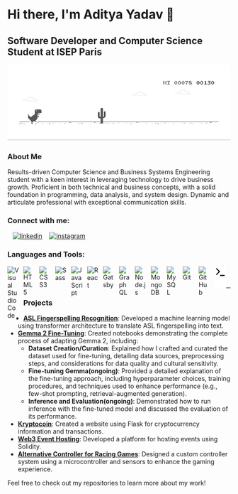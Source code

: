 # Hi there, I'm Aditya Yadav 👋 

## Software Developer and Computer Science Student at ISEP Paris

[![](https://github.com/pixel3user/pixel3user/blob/main/img/dino.gif)](https://chromedino.com)

### About Me

Results-driven Computer Science and Business Systems Engineering student with a keen interest in leveraging technology to drive business growth. Proficient in both technical and business concepts, with a solid foundation in programming, data analysis, and system design. Dynamic and articulate professional with exceptional communication skills.

### Connect with me:
&nbsp;&nbsp;
[![linkedin](https://img.shields.io/badge/LinkedIn-Aditya%20Yadav-blue?style=flat&logo=linkedin)](https://www.linkedin.com/in/aditya-ydvv/)
&nbsp;&nbsp;
[![instagram](https://img.shields.io/badge/Instagram-aditya.ydvv-red?style=flat&logo=instagram)](https://www.instagram.com/aditya.ydvv/)

### Languages and Tools:

[<img align="left" alt="Visual Studio Code" width="26px" src="https://cdn.jsdelivr.net/gh/devicons/devicon/icons/vscode/vscode-original.svg" style="padding-right:10px;" />]()
[<img align="left" alt="HTML5" width="26px" src="https://cdn.jsdelivr.net/gh/devicons/devicon/icons/html5/html5-original.svg" style="padding-right:10px;" />]()
[<img align="left" alt="CSS3" width="26px" src="https://cdn.jsdelivr.net/gh/devicons/devicon/icons/css3/css3-original.svg" style="padding-right:10px;" />]()
[<img align="left" alt="Sass" width="26px" src="https://cdn.jsdelivr.net/gh/devicons/devicon/icons/sass/sass-original.svg" style="padding-right:10px;" />]()
[<img align="left" alt="JavaScript" width="26px" src="https://cdn.jsdelivr.net/gh/devicons/devicon/icons/javascript/javascript-original.svg" style="padding-right:10px;" />]()
[<img align="left" alt="React" width="26px" src="https://cdn.jsdelivr.net/gh/devicons/devicon/icons/react/react-original.svg" style="padding-right:10px;" />]()
[<img align="left" alt="Gatsby" width="26px" src="https://cdn.jsdelivr.net/gh/devicons/devicon/icons/gatsby/gatsby-original.svg" style="padding-right:10px;" />]()
[<img align="left" alt="GraphQL" width="26px" src="https://cdn.jsdelivr.net/gh/devicons/devicon/icons/graphql/graphql-plain.svg" style="padding-right:10px;" />]()
[<img align="left" alt="Node.js" width="26px" src="https://cdn.jsdelivr.net/gh/devicons/devicon/icons/nodejs/nodejs-original.svg" style="padding-right:10px;" />]()
[<img align="left" alt="MongoDB" width="26px" src="https://cdn.jsdelivr.net/gh/devicons/devicon/icons/mongodb/mongodb-original.svg" style="padding-right:10px;" />]()
[<img align="left" alt="MySQL" width="26px" src="https://cdn.jsdelivr.net/gh/devicons/devicon/icons/mysql/mysql-original.svg" style="padding-right:10px;" />]()
[<img align="left" alt="Git" width="26px" src="https://cdn.jsdelivr.net/gh/devicons/devicon/icons/git/git-original.svg" style="padding-right:10px;" />]()
[<img align="left" alt="GitHub" width="26px" src="https://user-images.githubusercontent.com/3369400/139448065-39a229ba-4b06-434b-bc67-616e2ed80c8f.png" style="padding-right:10px;" />]()
[<img align="left" alt="Terminal" width="26px" src="./img/terminal-light.svg" />]()
[<img align="left" alt="Terminal" width="26px" src="./img/terminal-dark.svg" />]()

<br />
<br />

---

### Projects

- **[ASL Fingerspelling Recognition](https://github.com/aditya-ydvv/ASL-Fingerspelling-Recognition-Project)**: Developed a machine learning model using transformer architecture to translate ASL fingerspelling into text.
- **[Gemma 2 Fine-Tuning](https://github.com/aditya-ydvv/gemma2_finetuning)**: Created notebooks demonstrating the complete process of adapting Gemma 2, including:
  - **Dataset Creation/Curation**: Explained how I crafted and curated the dataset used for fine-tuning, detailing data sources, preprocessing steps, and considerations for data quality and cultural sensitivity.
  - **Fine-tuning Gemma(ongoing)**: Provided a detailed explanation of the fine-tuning approach, including hyperparameter choices, training procedures, and techniques used to enhance performance (e.g., few-shot prompting, retrieval-augmented generation).
  - **Inference and Evaluation(ongoing)**: Demonstrated how to run inference with the fine-tuned model and discussed the evaluation of its performance.
- **[Kryptocoin](https://github.com/aditya-ydvv/kryptocoin)**: Created a website using Flask for cryptocurrency information and transactions.
- **[Web3 Event Hosting](https://github.com/aditya-ydvv/PartyUp)**: Developed a platform for hosting events using Solidity.
- **[Alternative Controller for Racing Games](https://github.com/aditya-ydvv/RacingGame-Simulator)**: Designed a custom controller system using a microcontroller and sensors to enhance the gaming experience.

Feel free to check out my repositories to learn more about my work!
